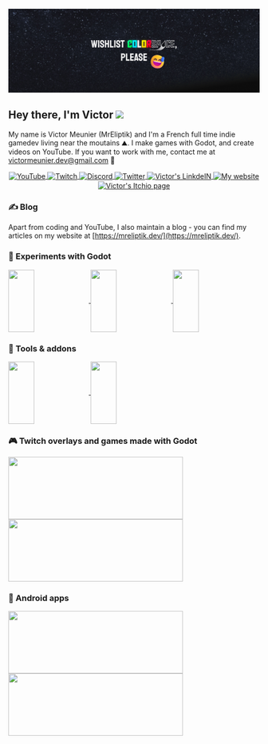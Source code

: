 <p align="center"> 
  <img src="banner.png">
</p>

## Hey there, I'm Victor <img src="https://media.giphy.com/media/hvRJCLFzcasrR4ia7z/giphy.gif" width="25px">

My name is Victor Meunier (MrEliptik) and I'm a French full time indie gamedev living near the moutains ⛰️. I make games with Godot, and create videos on YouTube. 
If you want to work with me, contact me at [victormeunier.dev@gmail.com](mailto:victormeunier.dev@gmail.com) 📧

<p align="center">
<a href="https://www.youtube.com/c/MrEliptik">
  <img align="center" alt="YouTube" width="25px" src="https://cdn.jsdelivr.net/npm/simple-icons@v3/icons/youtube.svg" />
</a>
<a href="https://www.twitch.tv/mreliptik">
  <img align="center" alt="Twitch" width="25px" src="https://cdn.jsdelivr.net/npm/simple-icons@v3/icons/twitch.svg" />
</a>
<a href="https://discord.gg/83nFRPTP6t">
  <img align="center" alt="Discord" width="25px" src="https://cdn.jsdelivr.net/npm/simple-icons@v3/icons/discord.svg" />
</a>
<a href="https://twitter.com/mreliptik">
  <img align="center" alt="Twitter" width="25px" src="https://cdn.jsdelivr.net/npm/simple-icons@v3/icons/twitter.svg" />
</a>
<a href="https://www.linkedin.com/in/victormeunier73/">
  <img align="center" alt="Victor's LinkdeIN" width="25px" src="https://cdn.jsdelivr.net/npm/simple-icons@v3/icons/linkedin.svg" />
</a>
<a href="https://mreliptik.dev/"> 
  <img align="center" alt="My website" width="25px" src="https://cdn.jsdelivr.net/npm/simple-icons@v3/icons/hugo.svg" />
</a>
<a href="https://mreliptik.itch.io/">
  <img align="center" alt="Victor's Itchio page" width="25px" src="https://cdn.jsdelivr.net/npm/simple-icons@v3/icons/itch-dot-io.svg" />
</a>
</p>

### &#x270d; Blog

Apart from coding and YouTube, I also maintain a blog - you can find my articles on my website at [https://mreliptik.dev/](https://mreliptik.dev/).

### 🧪 Experiments with Godot

<p float="left">
<a href="https://github.com/MrEliptik/godot_experiments">
  <img align="center" height="125" width="32%" src="https://github-readme-stats.vercel.app/api/pin/?username=mreliptik&repo=godot_experiments&title_color=ffffff&text_color=c9cacc&icon_color=2bbc8a&bg_color=1d1f21" />
</a> 
 
<a href="https://github.com/MrEliptik/shader_experiments">
  <img align="center" height="125" width="32%"" src="https://github-readme-stats.vercel.app/api/pin/?username=mreliptik&repo=shader_experiments&title_color=ffffff&text_color=c9cacc&icon_color=2bbc8a&bg_color=1d1f21" />
</a>

<a href="https://github.com/MrEliptik/godot_ui_components">
  <img align="center" height="125" width="32%" src="https://github-readme-stats.vercel.app/api/pin/?username=mreliptik&repo=godot_ui_components&title_color=ffffff&text_color=c9cacc&icon_color=2bbc8a&bg_color=1d1f21" />
</a>
</p>

### 🧰 Tools & addons

<p float="left">
<a href="https://github.com/MrEliptik/game_launcher">
  <img align="center" height="125" width="32%" src="https://github-readme-stats.vercel.app/api/pin/?username=mreliptik&repo=game_launcher&title_color=ffffff&text_color=c9cacc&icon_color=2bbc8a&bg_color=1d1f21" />
</a> 

<a href="https://github.com/MrEliptik/slider_gamepad">
  <img align="center" height="125" width="32%" src="https://github-readme-stats.vercel.app/api/pin/?username=mreliptik&repo=slider_gamepad&title_color=ffffff&text_color=c9cacc&icon_color=2bbc8a&bg_color=1d1f21" />
</a> 
</p>

### 🎮 Twitch overlays and games made with Godot

<a href="https://github.com/MrEliptik/twitch_avatars_overlay">
  <img align="center" height="125" width="350" src="https://github-readme-stats.vercel.app/api/pin/?username=mreliptik&repo=twitch_avatars_overlay&title_color=ffffff&text_color=c9cacc&icon_color=2bbc8a&bg_color=1d1f21" />
</a>
<a href="https://github.com/MrEliptik/godot_twitch_games">
  <img align="center" height="125" width="350" src="https://github-readme-stats.vercel.app/api/pin/?username=mreliptik&repo=godot_twitch_games&title_color=ffffff&text_color=c9cacc&icon_color=2bbc8a&bg_color=1d1f21" />
</a>

### 📱 Android apps

<p float="left">
<a href="https://github.com/MrEliptik/camText">
  <img align="center" height="125" width="350" src="https://github-readme-stats.vercel.app/api/pin/?username=mreliptik&repo=camText&title_color=ffffff&text_color=c9cacc&icon_color=2bbc8a&bg_color=1d1f21" />
</a>  

<a href="https://github.com/MrEliptik/camQR">
  <img align="center" height="125" width="350" src="https://github-readme-stats.vercel.app/api/pin/?username=mreliptik&repo=camQR&title_color=ffffff&text_color=c9cacc&icon_color=2bbc8a&bg_color=1d1f21" />
</a> 
</p>



